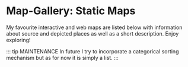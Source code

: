 # Map-Gallery: Static Maps
My favourite interactive and web maps are listed below with information about source and depicted places as well as a short description. Enjoy exploring!

::: tip MAINTENANCE 
In future I try to incorporate a categorical sorting mechanism but as for now it is simply a list. 
:::  

<galleryLayoutWM/>

<!--
https://www.morgenpost.de/interaktiv/

https://www.arcanum.hu/en/mapire/

https://www.youtube.com/watch?v=h5RY3d_U03A

https://www.amapofthrones.com/

https://www.theguardian.com/cities/ng-interactive/2018/apr/27/quiz-map-world-city-soviet-cold-war-spy
-->